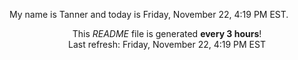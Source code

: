 My name is Tanner and today is Friday, November 22, 4:19 PM EST.

<p align="center">This <i>README</i> file is generated <b>every 3 hours</b>!</br>Last refresh: Friday, November 22, 4:19 PM EST<br /></p>
